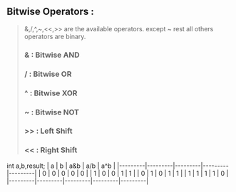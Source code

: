 ## Bitwise Operators :
> &,/,^,~,<<,>> are the available operators.
> except ~ rest all others operators are binary.
> ### & : Bitwise AND 
> ### / : Bitwise OR
> ### ^ : Bitwise XOR
> ### ~ : Bitwise NOT
> ### >> : Left Shift
> ### << : Right Shift


int a,b,result;
|    a    |    b    |   a&b   |   a/b   |   a^b   |
|---------|---------|---------|---------|---------|
|    0    |    0    |    0    |    0    |    0    |
|    1    |    0    |    0    |    1    |    1    |
|    0    |    1    |    0    |    1    |    1    |
|    1    |    1    |    1    |    1    |    0    |
|---------|---------|---------|---------|---------|
